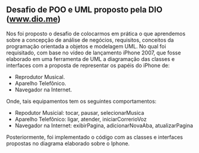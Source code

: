 ## Desafio de POO e UML proposto pela DIO (www.dio.me)
Nos foi proposto o desafio de colocarmos em prática o que aprendemos sobre a concepção de análise de negócios, requisitos, conceitos da programação orientada a objetos e modelagem UML.
No qual foi requisitado, com base no vídeo de lançamento iPhone 2007, que fosse elaborado em uma ferramenta de UML a diagramação das classes e interfaces com a proposta de representar os papéis do iPhone de: 

 - Reprodutor Musical.  
 - Aparelho Telefônico.  
 - Navegador na Internet.

Onde, tais equipamentos tem os seguintes comportamentos:

 - Repodutor Musicial: tocar, pausar, selecionarMusica 
 - Aparelho Telefônico: ligar, atender, iniciarCorrerioVoz 
 - Navegador na Internet: exibirPagina, adicionarNovaAba, atualizarPagina

Posteriormente, foi implementado o código com as classes e interfaces propostas no diagrama elaborado sobre o Iphone. 
